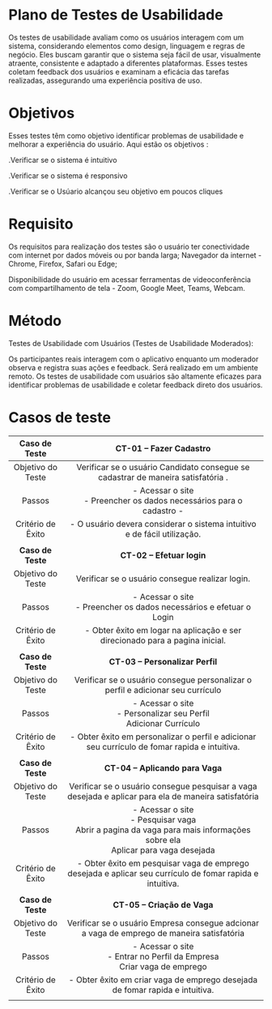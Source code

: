 # Plano de Testes de Usabilidade

Os testes de usabilidade avaliam como os usuários interagem com um sistema, considerando elementos como design, linguagem e regras de negócio. Eles buscam garantir que o sistema seja fácil de usar, visualmente atraente, consistente e adaptado a diferentes plataformas. Esses testes coletam feedback dos usuários e examinam a eficácia das tarefas realizadas, assegurando uma experiência positiva de uso.

# Objetivos

Esses testes têm como objetivo identificar problemas de usabilidade e melhorar a experiência do usuário. Aqui estão os objetivos :

.Verificar se o sistema é intuitivo

.Verificar se o sistema é responsivo

.Verificar se o Usúario alcançou seu objetivo em poucos cliques


# Requisito 

Os requisitos para realização dos testes são o usuário ter conectividade com internet por dados móveis ou por banda larga; Navegador da internet - Chrome, Firefox, Safari ou Edge; 

Disponibilidade do usuário em acessar ferramentas de videoconferência com compartilhamento de tela - Zoom, Google Meet, Teams, Webcam.

# Método 

Testes de Usabilidade com Usuários (Testes de Usabilidade Moderados):

Os participantes reais interagem com o aplicativo enquanto um moderador observa e registra suas ações e feedback. Será realizado em um ambiente remoto. Os testes de usabilidade com usuários são altamente eficazes para identificar problemas de usabilidade e coletar feedback direto dos usuários.

# Casos de teste


| **Caso de Teste** 	| **CT-01 – Fazer Cadastro** 	|
|:---:	|:---:	|
|	Objetivo do Teste 	| Verificar se o  usuário Candidato consegue se cadastrar de maneira satisfatória . |
| Passos 	| - Acessar o site <br> - Preencher os dados necessários para o cadastro  -<br>  |
|Critério de Êxito | - O usuário devera considerar o sistema intuitivo e de fácil utilização. |
|  	|  	|
| **Caso de Teste** 	| **CT-02 – Efetuar login**	|
| Objetivo do Teste 	| Verificar se o usuário consegue realizar login. |
| Passos 	| - Acessar o site <br> - Preencher os dados necessários e efetuar o Login |
|Critério de Êxito | - Obter êxito em logar na aplicação e ser direcionado para a pagina inicial. |
|  	|  	|
| **Caso de Teste** 	| **CT-03 – Personalizar Perfil**	|
| Objetivo do Teste 	| Verificar se o usuário consegue personalizar o perfil e adicionar seu currículo |
| Passos 	| - Acessar o site <br> - Personalizar seu Perfil <br> Adicionar Currículo  |
|Critério de Êxito | - Obter êxito em personalizar o perfil e adicionar seu currículo de fomar rapida e intuitiva. |
|  	|  	|
| **Caso de Teste** 	| **CT-04 – Aplicando para Vaga**	|
| Objetivo do Teste 	| Verificar se o usuário consegue pesquisar a vaga desejada e aplicar para ela de maneira satisfatória |
| Passos 	| - Acessar o site <br> - Pesquisar vaga <br> Abrir a pagina da vaga para mais informações sobre ela <br> Aplicar para vaga desejada |
|Critério de Êxito | - Obter êxito em pesquisar vaga de emprego desejada e aplicar seu currículo de fomar rapida e intuitiva. |
|  	|  	|
| **Caso de Teste** 	| **CT-05 – Criação de Vaga**	|
| Objetivo do Teste 	| Verificar se o usuário Empresa consegue adcionar a vaga de emprego de maneira satisfatória |
| Passos 	| - Acessar o site <br> - Entrar no Perfil da Empresa <br> Criar vaga de emprego <br> |
|Critério de Êxito | - Obter êxito em criar vaga de emprego desejada de fomar rapida e intuitiva. |
|  	|  	|









